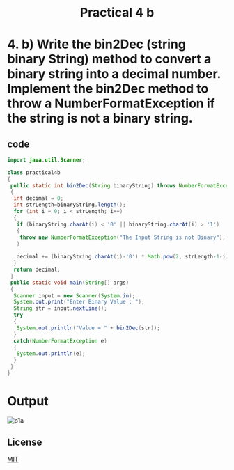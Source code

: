 <h1 align="center" style="margin-top: 0px;">
Practical 4 b 
</h1>

#	4. 	b) Write the bin2Dec (string binary String) method to convert a binary string into a  decimal number. Implement the bin2Dec method to throw a  NumberFormatException if the string is not a binary string. 	 	

## code 

```java
import java.util.Scanner;

class practical4b
{
 public static int bin2Dec(String binaryString) throws NumberFormatException 
 {
  int decimal = 0;
  int strLength=binaryString.length();
  for (int i = 0; i < strLength; i++) 
  {
   if (binaryString.charAt(i) < '0' || binaryString.charAt(i) > '1')
   {
    throw new NumberFormatException("The Input String is not Binary");
   }
   
   decimal += (binaryString.charAt(i)-'0') * Math.pow(2, strLength-1-i);
  }
  return decimal;
 } 
 public static void main(String[] args) 
 {
  Scanner input = new Scanner(System.in);
  System.out.print("Enter Binary Value : ");
  String str = input.nextLine();
  try
  {
   System.out.println("Value = " + bin2Dec(str));
  }
  catch(NumberFormatException e)
  {
   System.out.println(e);
  }
 }
}
```

# Output 

![p1a](https://hiren14.github.io/java_lab_050/output/practical4/output4b.png)

## License
[MIT](https://hiren14.github.io/java_lab_050/LICENSE)